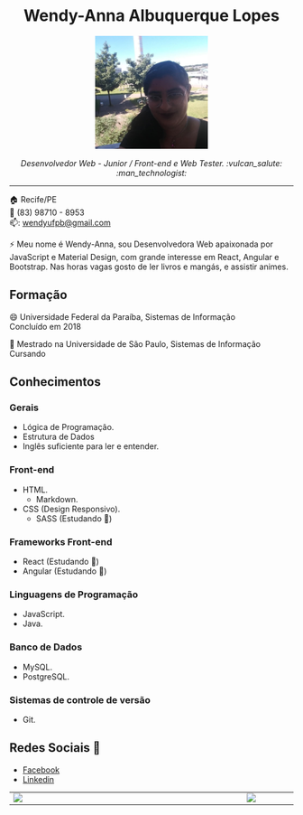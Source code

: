 <p align="center">	
	<h1 align="center">Wendy-Anna Albuquerque Lopes</h1>
</p>
<p align="center">
	<img src="Profile.jpg" width="200">
</p>
<p>
    <p align="center"><em>Desenvolvedor Web - Junior / Front-end e Web Tester. :vulcan_salute: :man_technologist:</em></p>
</p>

<hr>

:house:    Recife/PE <br>
:iphone:   (83) 98710 - 8953 <br>
📫:  wendyufpb@gmail.com

⚡ Meu nome é Wendy-Anna, sou Desenvolvedora Web apaixonada por JavaScript e Material Design, com grande interesse em React, Angular e Bootstrap. Nas horas vagas gosto de ler livros e mangás, e assistir animes.

## Formação
😄 Universidade Federal da Paraíba, Sistemas de Informação <br>
Concluído em 2018

🌱 Mestrado na Universidade de São Paulo, Sistemas de Informação <br>
Cursando

## Conhecimentos

### Gerais
* Lógica de Programação.
* Estrutura de Dados
* Inglês suficiente para ler e entender.

### Front-end
* HTML.
  * Markdown.
* CSS (Design Responsivo).
  * SASS (Estudando 🌱)
  
### Frameworks Front-end
* React (Estudando 🌱)
* Angular (Estudando 🌱)

### Linguagens de Programação
* JavaScript.
* Java.

### Banco de Dados
* MySQL.
* PostgreSQL.

### Sistemas de controle de versão
* Git.

## Redes Sociais 💬
*  [Facebook](https://www.facebook.com/wendyanna.lopes/)
*  [Linkedin](https://www.linkedin.com/in/wendy-anna-albuquerque-lopes-48849341/)


<!--! [] (https://komarev.com/ghpvc/?username=Wendy-Anna&color=blueviolet)-->
<center>
<table>
    <tr>
        <td><img width="400px" align="left" src="https://github-readme-stats.vercel.app/api/top-langs/?username=Wendy-Anna&hide=html&layout=compact&theme=buefy" /></td>
        <td><img width="495px" align="left" src="https://github-readme-stats.vercel.app/api?username=Wendy-Anna&theme=buefy"/></td>
    </tr>   
</table>
</center>  




<!--
**Wendy-Anna/Wendy-Anna** is a ✨ _special_ ✨ repository because its `README.md` (this file) appears on your GitHub profile.

Here are some ideas to get you started:

- 🔭 I’m currently working on ...
- 🌱 I’m currently learning ...
- 👯 I’m looking to collaborate on ...
- 🤔 I’m looking for help with ...
- 💬 Ask me about ...
- 📫 How to reach me: ...
- 😄 Pronouns: ...
- ⚡ Fun fact: ...


<td><img width="495px" align="left" src="https://komarev.com/ghpvc/?username=Wendy-Anna&label=PROFILE+VIEWS" /></td>
-->
